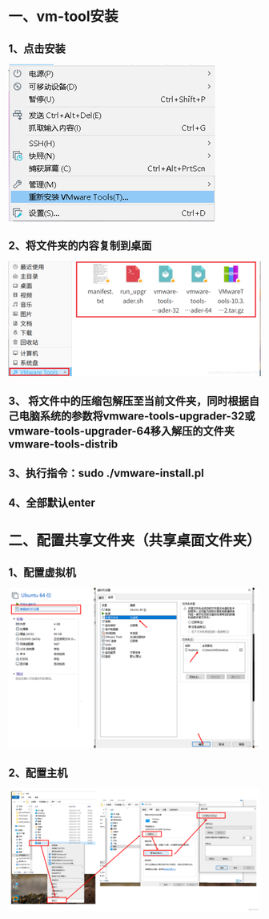 # 一、vm-tool安装
## 1、点击安装
![Alt text](%E6%8D%95%E8%8E%B7.PNG)
## 2、将文件夹的内容复制到桌面
![Alt text](241475451_9_20220320013041941.png)
## 3、 将文件中的压缩包解压至当前文件夹，同时根据自己电脑系统的参数将vmware-tools-upgrader-32或vmware-tools-upgrader-64移入解压的文件夹vmware-tools-distrib
## 3、执行指令：sudo ./vmware-install.pl
## 4、全部默认enter

# 二、配置共享文件夹（共享桌面文件夹）
## 1、配置虚拟机
![Alt text](8857d9fae9f74a9aa6ff7308c25d922c.png)
## 2、配置主机
![Alt text](35a5dc03a2804e4da0be9e41fe09c394.png)